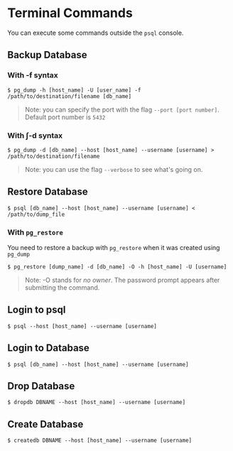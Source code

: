 # Terminal Commands

You can execute some commands outside the `psql` console.

## Backup Database

### With -f syntax

    $ pg_dump -h [host_name] -U [user_name] -f /path/to/destination/filename [db_name]

> Note: you can specify the port with the flag `--port [port number]`. Default port number is `5432`

### With ∫-d syntax

    $ pg_dump -d [db_name] --host [host_name] --username [username] > /path/to/destination/filename

> Note: you can use the flag `--verbose` to see what's going on.

## Restore Database

    $ psql [db_name] --host [host_name] --username [username] < /path/to/dump_file

### With `pg_restore`

You need to restore a backup with `pg_restore` when it was created using `pg_dump`

    $ pg_restore [dump_name] -d [db_name] -O -h [host_name] -U [username]

> Note: -O stands for *no owner*. The password prompt appears after submitting the command.

## Login to psql

    $ psql --host [host_name] --username [username]

## Login to Database

    $ psql [db_name] --host [host_name] --username [username]

## Drop Database

    $ dropdb DBNAME --host [host_name] --username [username]

## Create Database

    $ createdb DBNAME --host [host_name] --username [username]
